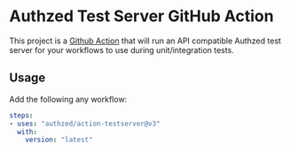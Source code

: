 # Authzed Test Server GitHub Action

This project is a [Github Action] that will run an API compatible Authzed test server for your workflows to use during unit/integration tests.

[GitHub Action]: https://github.com/features/actions

## Usage

Add the following any workflow:

```yaml
steps:
- uses: "authzed/action-testserver@v3"
  with:
    version: "latest"
```
